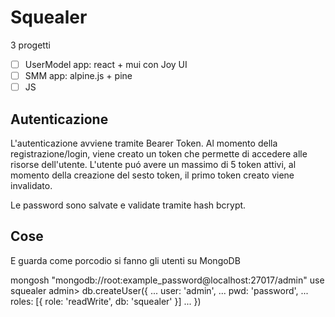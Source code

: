 # Squealer

3 progetti
 - [ ] UserModel app: react + mui con Joy UI
 - [ ] SMM app: alpine.js + pine
 - [ ] JS

## Autenticazione
L'autenticazione avviene tramite Bearer Token. Al momento della registrazione/login,
viene creato un token che permette di accedere alle risorse dell'utente.
L'utente puó avere un massimo di 5 token attivi, al momento della creazione del sesto token, 
il primo token creato viene invalidato.

Le password sono salvate e validate tramite hash bcrypt.


## Cose


E guarda come porcodio si fanno gli utenti su MongoDB

mongosh "mongodb://root:example_password@localhost:27017/admin"
use squealer
admin> db.createUser({
...   user: 'admin',
...   pwd: 'password',
...   roles: [{ role: 'readWrite', db: 'squealer' }]
... })
